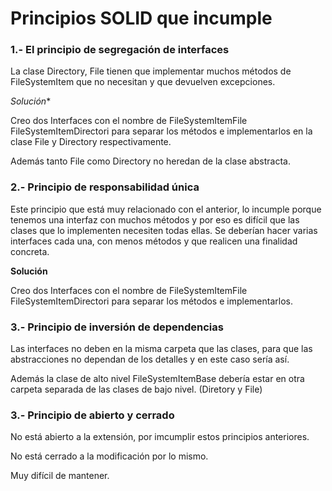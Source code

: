 # Principios SOLID que incumple

### 1.- El principio de segregación de interfaces

La clase Directory, File tienen que implementar muchos métodos de FileSystemItem que no necesitan y que devuelven excepciones.

*Solución**

Creo dos Interfaces con el nombre de FileSystemItemFile FileSystemItemDirectori para separar los métodos e implementarlos en la clase File y Directory respectivamente.

Además tanto File como Directory no heredan de la clase abstracta.

### 2.- Principio de responsabilidad única

Este principio que está muy relacionado con el anterior, lo incumple porque tenemos una interfaz con muchos métodos y por eso es difícil que las clases que lo implementen necesiten todas ellas. Se deberían hacer varias interfaces cada una, con menos métodos y que realicen una finalidad concreta.

**Solución**

Creo dos Interfaces con el nombre de FileSystemItemFile FileSystemItemDirectori para separar los métodos e implementarlos.

### 3.- Principio de inversión de dependencias

Las interfaces no deben en la misma carpeta que las clases, para que las abstracciones no dependan de los detalles y en este
caso sería así.

Además la clase de alto nivel FileSystemItemBase debería estar en otra carpeta separada de las clases de bajo nivel. (Diretory y File)

### 3.- Principio de abierto y cerrado

No está abierto a la extensión, por imcumplir estos principios anteriores.

No está cerrado a la modificación por lo mismo. 

Muy difícil de mantener.
